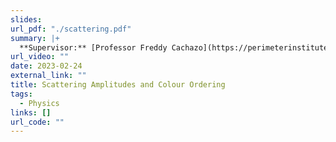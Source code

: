 ```yaml
---
slides: 
url_pdf: "./scattering.pdf"
summary: |+
  **Supervisor:** [Professor Freddy Cachazo](https://perimeterinstitute.ca/people/freddy-cachazo). Investigating tree-level scattering amplitudes for gluons in Yang-Mills. By utilising colour decomposition, we consider partial amplitude formulas in the case of 3 negative-helicity gluons; in particular, we study their singularity structure using projective geometry.
url_video: ""
date: 2023-02-24
external_link: ""
title: Scattering Amplitudes and Colour Ordering
tags:
  - Physics
links: []
url_code: ""
---
```


